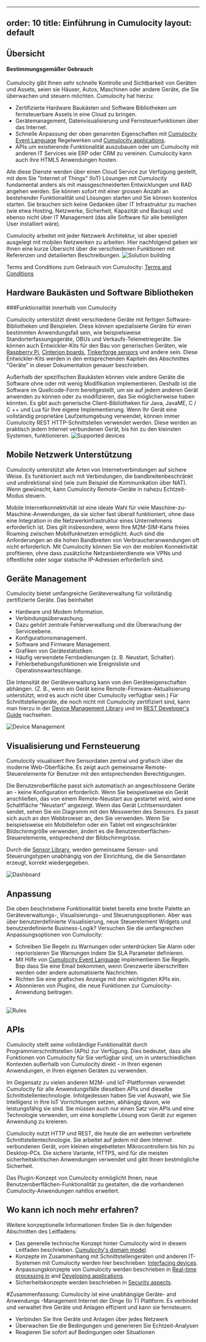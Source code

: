 
---
order: 10
title: Einführung in Cumulocity
layout: default
---

## Übersicht

#### Bestimmungsgemäßer Gebrauch

Cumulocity gibt Ihnen sehr schnelle Kontrolle und Sichtbarkeit von Geräten und Assets, seien sie Häuser, Autos, Maschinen oder andere Geräte, die Sie überwachen und steuern möchten. Cumulocity hat hierzu:

* Zertifizierte Hardware Baukästen und Software Bibliotheken um fernsteuerbare Assets in eine Cloud zu bringen.
* Gerätemanagement, Datenvisualisierung und Fernsteuerfunktionen über das Internet.
* Schnelle Anpassung der oben genannten Eigenschaften mit [Cumulocity Event Language](/guides/konzepte/echtzeit) Regelwerken und [Cumulocity applications](/guides/konzepte/anwendungen).
* APIs um existierende Funktionalität auszubauen  oder um Cumulocity mit anderen IT Services wie ERP oder CRM zu vereinen. Cumulocity kann auch ihre HTML5 Anwendungen hosten.

Alle diese Dienste werden über einen Cloud Service zur Verfügung gestellt, mit dem Sie "Internet of Things" (IoT) Lösungen mit Cumulocity fundamental anders als mit massgeschneiderten Entwicklungen und RAD angehen werden. Sie können sofort mit einer grossen Anzahl an bestehender Funktionalität und Lösungen starten und Sie können kostenlos starten. Sie brauchen sich keine Gedanken über IT Infrastruktur zu machen (wie etwa Hosting, Netzwerke, Sicherheit, Kapazität und Backup) und ebenso nicht über IT Management (das alle Software für alle beteiligten User installiert wäre). 

Cumulocity arbeitet mit jeder Netzwerk Architektur, ist aber speziell ausgelegt mit mobilen Netzwerken zu arbeiten. Hier nachfolgend geben wir Ihnen eine kurze Übersicht über die verschiedenen Funktionen mit Referenzen und detailierten Beschreibungen.
![Solution building](/guides/concepts-guide/solutionde.png)

Terms and Conditions zum Gebrauch von Cumulocity:
[Terms and Conditions](http://cumulocity.com/terms-and-conditions/)
## Hardware Baukästen und Software Bibliotheken
###Funktionalität innerhalb von Cumulocity

Cumulocity unterstützt direkt verschiedene Geräte mit fertigen Software-Bibliotheken und Beispielen. Diese können spezialisierte Geräte für einen bestimmten Anwendungsfall sein, wie beispielsweise Standorterfassungsgeräte, OBUs und Verkaufs-Telemetriegeräte. Sie können auch Entwickler-Kits für den Bau von generischen Geräten, wie [Raspberry Pi](/guides/devices/raspberry-pi), [Cinterion boards](/guides/devices/cinterion), [Tinkerforge sensors](/guides/devices/tinkerforge) und andere sein. Diese Entwickler-Kits werden in den entsprechenden Kapiteln des Abschnittes "Geräte" in dieser Dokumentation genauer beschrieben.

Außerhalb der spezifischen Baukästen können viele andere Geräte die Software ohne oder mit wenig Modifikation implementieren. Deshalb ist die Software im Quellcode-Form bereitgestellt, um sie auf jedem anderen Gerät anwenden zu können oder zu modifizieren, das Sie möglicherweise haben könnten. Es gibt auch generische Client-Bibliotheken für Java, JavaME, C / C ++ und Lua für Ihre eigene Implementierung. Wenn Ihr Gerät eine vollständig proprietäre Laufzeitumgebung verwendet, können immer Cumulocity REST HTTP-Schnittstellen verwendet werden. Diese werden an praktisch jedem Internet verbundenen Gerät, bis hin zu den kleinsten Systemen, funktionieren.
![Supported devices](/guides/concepts-guide/devices.png)

## Mobile Netzwerk Unterstützung

Cumulocity unterstützt alle Arten von Internetverbindungen auf sichere Weise. Es funktioniert auch mit Verbindungen, die bandbreitenbeschränkt und undirektional sind (wie zum Beispiel die Kommunikation über NAT). Wenn gewünscht, kann Cumulocity Remote-Geräte in nahezu Echtzeit-Modus steuern.

Mobile Internetkonnektivität ist eine ideale Wahl für viele Maschine-zu-Maschine-Anwendungen, da sie sicher fast überall funktioniert, ohne dass eine Integration in die Netzwerkinfrastruktur eines Unternehmens erforderlich ist. Dies gilt insbesondere, wenn Ihre M2M-SIM-Karte freies Roaming zwischen Mobilfunknetzen ermöglicht. Auch sind die Anforderungen an die hohen Bandbreiten von Verbraucheranwendungen oft nicht erforderlich. Mit Cumulocity können Sie von der mobilen Konnektivität profitieren, ohne dass zusätzliche Netzanbieterdienste wie VPNs und öffentliche oder sogar statische IP-Adressen erforderlich sind.

## Geräte Management

Cumulocity bietet umfangreiche Geräteverwaltung für vollständig zertifizierte Geräte. Das beinhaltet

* Hardware und Modem Information.
* Verbindungsüberwachung.
* Dazu gehört zentrale Fehlerverwaltung und die Überwachung der Serviceebene.
* Konfigurationsmanagement.
* Software and Firmware Management.
* Grafiken von Gerätestatistiken.
* Häufig verwendete Fernbedienungen (z. B. Neustart, Schalter).
* Fehlerbehebungsfunktionen wie Ereignisliste und Operationswarteschlange.

Die Intensität der Geräteverwaltung kann von den Geräteeigenschaften abhängen. (Z. B., wenn ein Gerät keine Remote-Firmware-Aktualisierung unterstützt, wird es auch nicht über Cumulocity verfügbar sein.) Für Schnittstellengeräte, die noch nicht mit Cumulocity zertifiziert sind, kann man hierzu in der [Device Management Library](/guides/reference/device-management) und im [REST Developer's Guide](/guides/rest/device-integration) nachsehen.

![Device Management](/guides/concepts-guide/devicemanagement.png)

## Visualisierung und Fernsteuerung

Cumulocity visualisiert Ihre Sensordaten zentral und grafisch über die moderne Web-Oberfläche. Es zeigt auch gemeinsame Remote-Steuerelemente für Benutzer mit den entsprechenden Berechtigungen.

Die Benutzeroberfläche passt sich automatisch an angeschlossene Geräte an - keine Konfiguration erforderlich. Wenn Sie beispielsweise ein Gerät anschließen, das von einem Remote-Neustart aus gestartet wird, wird eine Schaltfläche "Neustart" angezeigt. Wenn das Gerät Lichtsensordaten sendet, sehen Sie ein Diagramm mit den Messwerten des Sensors.
Es passt sich auch an den Webbrowser an, den Sie verwenden. Wenn Sie beispielsweise ein Mobiltelefon oder ein Tablet mit eingeschränkter Bildschirmgröße verwenden, ändert es die Benutzeroberflächen-Steuerelemente, entsprechend der Bildschirmgrösse.

Durch die [Sensor Library](/guides/reference/sensor-library), werden gemeinsame Sensor- und Steuerungstypen unabhängig von der Einrichtung, die die Sensordaten erzeugt, korrekt wiedergegeben.

![Dashboard](/guides/concepts-guide/dashboard.png)

## Anpassung

Die oben beschriebene Funktionalität bietet bereits eine breite Palette an Geräteverwaltungs-, Visualisierungs- und Steuerungsoptionen. Aber was über benutzerdefinierte Visualisierung, neue Steuerelement Widgets und benutzerdefinierte Business-Logik? Versuchen Sie die umfangreichen Anpassungsoptionen von Cumulocity:

* Schreiben Sie Regeln zu Warnungen oder unterdrücken Sie Alarm oder repriorisieren Sie Warnungen indem Sie SLA Parameter definieren.
* Mit Hilfe von [Cumulocity Event Language](/guides/konzepte/echtzeit) implementieren Sie Regeln. Bsp dass Sie eine Email bekommen, wenn Grenzwerte überschritten werden oder andere automatisierte Nachrichten. 
* Richten Sie eine grafisches Anzeige mit den wichtigsten KPIs ein.
* Abonnieren von Plugins, die neue Funktionen zur Cumulocity-Anwendung beitragen.
* 
![Rules](/guides/concepts-guide/rules.png)

## APIs

Cumulocity stellt seine vollständige Funktionalität durch Programmierschnittstellen (APIs) zur Verfügung. Dies bedeutet, dass alle Funktionen von Cumulocity für Sie verfügbar sind, um in unterschiedlichen Kontexten außerhalb von Cumulocity direkt - in Ihren eigenen Anwendungen, in Ihren eigenen Geräten zu verwenden.

Im Gegensatz zu vielen anderen M2M- und IoT-Plattformen verwendet Cumulocity für alle Anwendungsfälle dieselben APIs und dieselbe Schnittstellentechnologie. Infolgedessen haben Sie viel Auswahl, wie Sie Intelligenz in Ihre IoT Vorrichtungen setzen, abhängig davon, wie leistungsfähig sie sind. Sie müssen auch nur einen Satz von APIs und eine Technologie verwenden, um eine komplette Lösung vom Gerät zur eigenen Anwendung zu kreieren.

Cumulocity nutzt HTTP und REST, die heute die am weitesten verbreitete Schnittstellentechnologie. Sie arbeitet auf jedem mit dem Internet verbundenen Gerät, vom kleinen eingebetteten Mikrocontrollern bis hin zu Desktop-PCs. Die sichere Variante, HTTPS, wird für die meisten sicherheitskritischen Anwendungen verwendet und gibt Ihnen bestmögliche Sicherheit.

Das Plugin-Konzept von Cumulocity ermöglicht Ihnen, neue Benutzeroberflächen-Funktionalität zu gestalten, die die vorhandenen Cumulocity-Anwendungen nahtlos erweitert.

## Wo kann ich noch mehr erfahren?

Weitere konzeptionelle Informationen finden Sie in den folgenden Abschnitten des Leitfadens:

* Das generelle technische Konzept hinter Cumulocity wird in diesem Leitfaden beschrieben. [Cumulocity's domain model](/guides/concepts/domain-model).
* Konzepte im Zusammenhang mit Schnittstellengeräten und anderen IT-Systemen mit Cumulocity werden hier beschrieben: [Interfacing devices](/guides/concepts/interfacing-devices).
* Anpassungskonzepte von Cumulocity werden beschrieben in [Real-time processing in](/guides/concepts/realtime) and [Developing  applications](/guides/concepts/applications).
* Sicherheitskonzepte werden beschrieben in [Security aspects](/guides/concepts/security).

#Zusammenfassung:
Cumulocity ist eine unabhängige Geräte- and Anwendungs -Management Internet der Dinge (Io T) Plattform. Es verbindet und verwaltet Ihre Geräte und Anlagen effizient und kann sie fernsteuern.

* Verbinden Sie Ihre Geräte und Anlagen über jedes Netzwerk
* Überwachen Sie die Bedingungen und generieren Sie Echtzeit-Analysen
* Reagieren Sie sofort auf Bedingungen oder Situationen